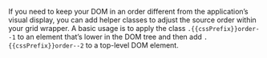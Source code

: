 If you need to keep your DOM in an order different from the application’s visual display, you can add helper classes to adjust the source order within your grid wrapper. A basic usage is to apply the class `.{{cssPrefix}}order--1` to an element that’s lower in the DOM tree and then add `.{{cssPrefix}}order--2` to a top-level DOM element.
